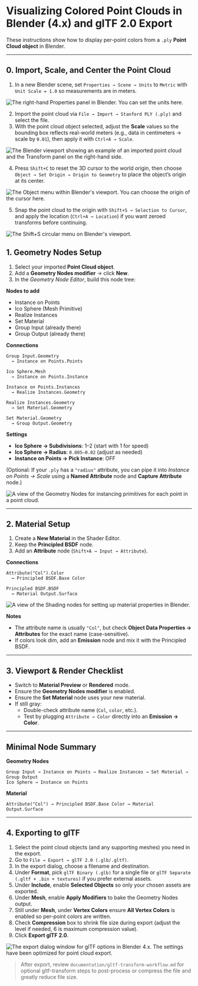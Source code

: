 # Visualizing Colored Point Clouds in Blender (4.x) and glTF 2.0 Export

These instructions show how to display per-point colors from a `.ply` **Point Cloud object** in Blender.

---

## 0. Import, Scale, and Center the Point Cloud

1. In a new Blender scene, set `Properties → Scene → Units` to `Metric` with `Unit Scale = 1.0` so measurements are in meters.

![The right-hand Properties panel in Blender. You can set the units here.](image-3.png)

2. Import the point cloud via `File → Import → Stanford PLY (.ply)` and select the file.
3. With the point cloud object selected, adjust the **Scale** values so the bounding box reflects real-world meters (e.g., data in centimeters → scale by `0.01`), then apply it with `Ctrl+A → Scale`.

![The Blender viewport showing an example of an imported point cloud and the Transform panel on the right-hand side.](image-4.png)

4. Press `Shift+C` to reset the 3D cursor to the world origin, then choose `Object → Set Origin → Origin to Geometry` to place the object’s origin at its center.

![The Object menu within Blender's viewport. You can choose the origin of the cursor here.](image-5.png)

5. Snap the point cloud to the origin with `Shift+S → Selection to Cursor`, and apply the location (`Ctrl+A → Location`) if you want zeroed transforms before continuing.

![The Shift+S circular menu on Blender's viewport.](image-6.png)

## 1. Geometry Nodes Setup

1. Select your imported **Point Cloud object**.
2. Add a **Geometry Nodes modifier** → click **New**.
3. In the *Geometry Node Editor*, build this node tree:

**Nodes to add**
- Instance on Points
- Ico Sphere (Mesh Primitive)
- Realize Instances
- Set Material
- Group Input (already there)
- Group Output (already there)

**Connections**
```
Group Input.Geometry
  → Instance on Points.Points

Ico Sphere.Mesh
  → Instance on Points.Instance

Instance on Points.Instances
  → Realize Instances.Geometry

Realize Instances.Geometry
  → Set Material.Geometry

Set Material.Geometry
  → Group Output.Geometry
```

**Settings**
- **Ico Sphere → Subdivisions**: 1–2 (start with 1 for speed)
- **Ico Sphere → Radius**: `0.005–0.02` (adjust as needed)
- **Instance on Points → Pick Instance**: OFF

(Optional: If your `.ply` has a `"radius"` attribute, you can pipe it into *Instance on Points → Scale* using a **Named Attribute** node and **Capture Attribute** node.)

![A view of the Geometry Nodes for instancing primitives for each point in a point cloud.](image-1.png)

---

## 2. Material Setup

1. Create a **New Material** in the Shader Editor.
2. Keep the **Principled BSDF** node.
3. Add an **Attribute** node (`Shift+A → Input → Attribute`).

**Connections**
```
Attribute("Col").Color
  → Principled BSDF.Base Color

Principled BSDF.BSDF
  → Material Output.Surface
```

![A view of the Shading nodes for setting up material properties in Blender.](image.png)

**Notes**
- The attribute name is usually `"Col"`, but check **Object Data Properties → Attributes** for the exact name (case-sensitive).
- If colors look dim, add an **Emission** node and mix it with the Principled BSDF.

---

## 3. Viewport & Render Checklist

- Switch to **Material Preview** or **Rendered** mode.
- Ensure the **Geometry Nodes modifier** is enabled.
- Ensure the **Set Material** node uses your new material.
- If still gray:
  - Double-check attribute name (`Col`, `color`, etc.).
  - Test by plugging `Attribute → Color` directly into an **Emission → Color**.

---

## Minimal Node Summary

**Geometry Nodes**
```
Group Input → Instance on Points → Realize Instances → Set Material → Group Output
Ico Sphere → Instance on Points
```

**Material**
```
Attribute("Col") → Principled BSDF.Base Color → Material Output.Surface
```

---

## 4. Exporting to glTF

1. Select the point cloud objects (and any supporting meshes) you need in the export.
2. Go to `File → Export → glTF 2.0 (.glb/.gltf)`.
3. In the export dialog, choose a filename and destination.
4. Under **Format**, pick `glTF Binary (.glb)` for a single file or `glTF Separate (.gltf + .bin + textures)` if you prefer external assets.
5. Under **Include**, enable **Selected Objects** so only your chosen assets are exported.
6. Under **Mesh**, enable **Apply Modifiers** to bake the Geometry Nodes output.
7. Still under **Mesh**, under **Vertex Colors** ensure **All Vertex Colors** is enabled so per-point colors are written.
8. Check **Compression** box to shrink file size during export (adjust the level if needed, 6 is maximum compression value).
9. Click **Export glTF 2.0**.

![The export dialog window for glTF options in Blender 4.x. The settings have been optimized for point cloud export.](image-2.png)

> After export, review `documentation/gltf-transform-workflow.md` for optional gltf-transform steps to post-process or compress the file and greatly reduce file size.
